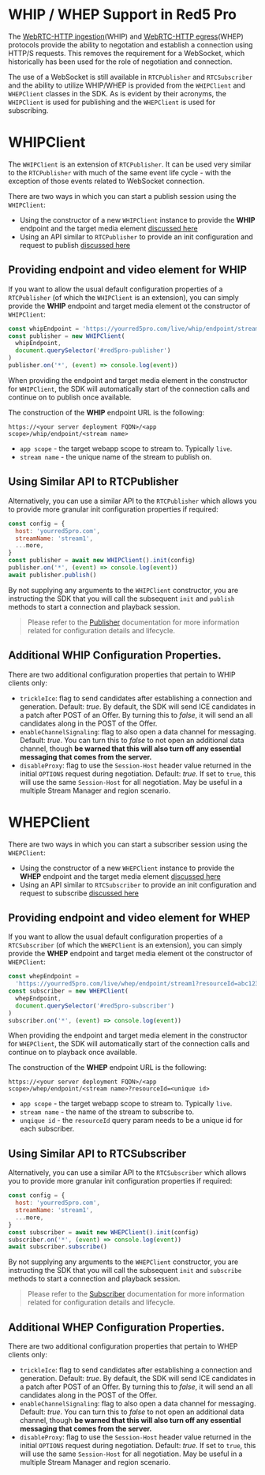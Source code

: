 # WHIP / WHEP Support in Red5 Pro

The [WebRTC-HTTP ingestion](https://www.ietf.org/archive/id/draft-ietf-wish-whip-01.html)(WHIP) and [WebRTC-HTTP egress](https://www.ietf.org/archive/id/draft-murillo-whep-00.html)(WHEP) protocols provide the ability to negotation and establish a connection using HTTP/S requests. This removes the requirement for a WebSocket, which historically has been used for the role of negotiation and connection.

The use of a WebSocket is still available in `RTCPublisher` and `RTCSubscriber` and the ability to utilize WHIP/WHEP is provided from the `WHIPClient` and `WHEPClient` classes in the SDK. As is evident by their acronyms, the `WHIPClient` is used for publishing and the `WHEPClient` is used for subscribing.

# WHIPClient

The `WHIPClient` is an extension of `RTCPublisher`. It can be used very similar to the `RTCPublisher` with much of the same event life cycle - with the exception of those events related to WebSocket connection.

There are two ways in which you can start a publish session using the `WHIPClient`:

- Using the constructor of a new `WHIPClient` instance to provide the **WHIP** endpoint and the target media element [discussed here](#providing-endpoint-and-video-element-for-whip)
- Using an API similar to `RTCPublisher` to provide an init configuration and request to publish [discussed here](#using-similar-api-to-rtcpublisher)

## Providing endpoint and video element for WHIP

If you want to allow the usual default configuration properties of a `RTCPublisher` (of which the `WHIPClient` is an extension), you can simply provide the **WHIP** endpoint and target media element ot the constructor of `WHIPClient`:

```js
const whipEndpoint = 'https://yourred5pro.com/live/whip/endpoint/stream1'
const publisher = new WHIPClient(
  whipEndpoint,
  document.querySelector('#red5pro-publisher')
)
publisher.on('*', (event) => console.log(event))
```

When providing the endpoint and target media element in the constructor for `WHIPClient`, the SDK will automatically start of the connection calls and continue on to publish once available.

The construction of the **WHIP** endpoint URL is the following:

```
https://<your server deployment FQDN>/<app scope>/whip/endpoint/<stream name>
```

- `app scope` - the target webapp scope to stream to. Typically `live`.
- `stream name` - the unique name of the stream to publish on.

## Using Similar API to RTCPublisher

Alternatively, you can use a similar API to the `RTCPublisher` which allows you to provide more granular init configuration properties if required:

```js
const config = {
  host: 'yourred5pro.com',
  streamName: 'stream1',
  ...more,
}
const publisher = await new WHIPClient().init(config)
publisher.on('*', (event) => console.log(event))
await publisher.publish()
```

By not supplying any arguments to the `WHIPClient` constructor, you are instructing the SDK that you will call the subsequent `init` and `publish` methods to start a connection and playback session.

> Please refer to the [Publisher](PUBLISHER_README.md) documentation for more information related for configuration details and lifecycle.

## Additional WHIP Configuration Properties.

There are two additional configuration properties that pertain to WHIP clients only:

- `trickleIce`: flag to send candidates after establishing a connection and generation. Default: _true_. By default, the SDK will send ICE candidates in a patch after POST of an Offer. By turning this to _false_, it will send an all candidates along in the POST of the Offer.
- `enableChannelSignaling`: flag to also open a data channel for messaging. Default: _true_. You can turn this to _false_ to not open an additional data channel, though **be warned that this will also turn off any essential messaging that comes from the server.**
- `disableProxy`: flag to use the `Session-Host` header value returned in the initial `OPTIONS` request during negotiation. Default: _true_. If set to `true`, this will use the same `Session-Host` for all negotiation. May be useful in a multiple Stream Manager and region scenario.

# WHEPClient

There are two ways in which you can start a subscriber session using the `WHEPClient`:

- Using the constructor of a new `WHEPClient` instance to provide the **WHEP** endpoint and the target media element [discussed here](#providing-endpoint-and-video-element-for-whep)
- Using an API similar to `RTCSubscriber` to provide an init configuration and request to subscribe [discussed here](#using-similar-api-to-rtcsubscriber)

## Providing endpoint and video element for WHEP

If you want to allow the usual default configuration properties of a `RTCSubscriber` (of which the `WHEPClient` is an extension), you can simply provide the **WHEP** endpoint and target media element ot the constructor of `WHEPClient`:

```js
const whepEndpoint =
  'https://yourred5pro.com/live/whep/endpoint/stream1?resourceId=abc123'
const subscriber = new WHEPClient(
  whepEndpoint,
  document.querySelector('#red5pro-subscriber')
)
subscriber.on('*', (event) => console.log(event))
```

When providing the endpoint and target media element in the constructor for `WHEPClient`, the SDK will automatically start of the connection calls and continue on to playback once available.

The construction of the **WHEP** endpoint URL is the following:

```
https://<your server deployment FQDN>/<app scope>/whep/endpoint/<stream name>?resourceId=<unique id>
```

- `app scope` - the target webapp scope to stream to. Typically `live`.
- `stream name` - the name of the stream to subscribe to.
- `unqique id` - the `resourceId` query param needs to be a unique id for each subscriber.

## Using Similar API to RTCSubscriber

Alternatively, you can use a similar API to the `RTCSubscriber` which allows you to provide more granular init configuration properties if required:

```js
const config = {
  host: 'yourred5pro.com',
  streamName: 'stream1',
  ...more,
}
const subscriber = await new WHEPClient().init(config)
subscriber.on('*', (event) => console.log(event))
await subscriber.subscribe()
```

By not supplying any arguments to the `WHEPClient` constructor, you are instructing the SDK that you will call the subsequent `init` and `subscribe` methods to start a connection and playback session.

> Please refer to the [Subscriber](SUBSCRIBER_README.md) documentation for more information related for configuration details and lifecycle.

## Additional WHEP Configuration Properties.

There are two additional configuration properties that pertain to WHEP clients only:

- `trickleIce`: flag to send candidates after establishing a connection and generation. Default: _true_. By default, the SDK will send ICE candidates in a patch after POST of an Offer. By turning this to _false_, it will send an all candidates along in the POST of the Offer.
- `enableChannelSignaling`: flag to also open a data channel for messaging. Default: _true_. You can turn this to _false_ to not open an additional data channel, though **be warned that this will also turn off any essential messaging that comes from the server.**
- `disableProxy`: flag to use the `Session-Host` header value returned in the initial `OPTIONS` request during negotiation. Default: _true_. If set to `true`, this will use the same `Session-Host` for all negotiation. May be useful in a multiple Stream Manager and region scenario.
